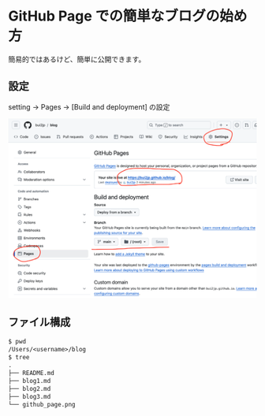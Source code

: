 # GitHub Page での簡単なブログの始め方

簡易的ではあるけど、簡単に公開できます。

## 設定
setting -> Pages -> [Build and deployment] の設定


![github_page.png](./github_page.png)

## ファイル構成
```
$ pwd
/Users/<username>/blog
$ tree
.
├── README.md
├── blog1.md
├── blog2.md
├── blog3.md
└── github_page.png
```
